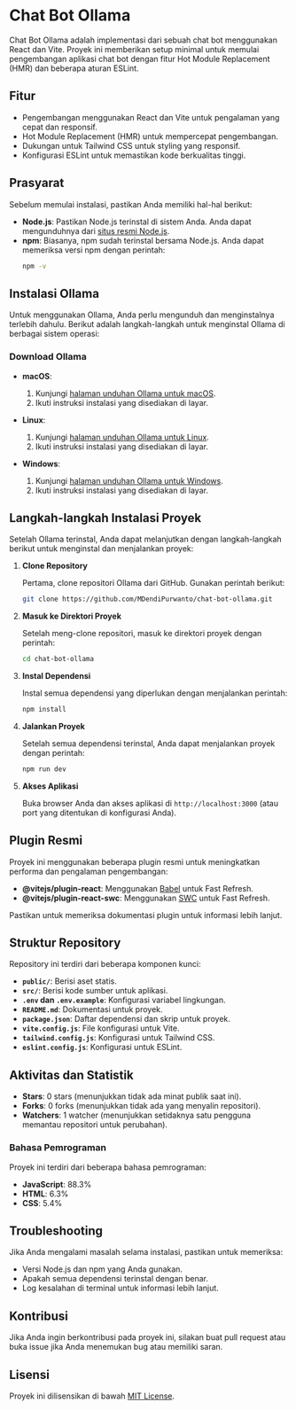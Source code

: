# Chat Bot Ollama

Chat Bot Ollama adalah implementasi dari sebuah chat bot menggunakan React dan Vite. Proyek ini memberikan setup minimal untuk memulai pengembangan aplikasi chat bot dengan fitur Hot Module Replacement (HMR) dan beberapa aturan ESLint. 

## Fitur

- Pengembangan menggunakan React dan Vite untuk pengalaman yang cepat dan responsif.
- Hot Module Replacement (HMR) untuk mempercepat pengembangan.
- Dukungan untuk Tailwind CSS untuk styling yang responsif.
- Konfigurasi ESLint untuk memastikan kode berkualitas tinggi.

## Prasyarat

Sebelum memulai instalasi, pastikan Anda memiliki hal-hal berikut:

- **Node.js**: Pastikan Node.js terinstal di sistem Anda. Anda dapat mengunduhnya dari [situs resmi Node.js](https://nodejs.org/).
- **npm**: Biasanya, npm sudah terinstal bersama Node.js. Anda dapat memeriksa versi npm dengan perintah:
  ```bash
  npm -v
  ```

## Instalasi Ollama

Untuk menggunakan Ollama, Anda perlu mengunduh dan menginstalnya terlebih dahulu. Berikut adalah langkah-langkah untuk menginstal Ollama di berbagai sistem operasi:

### Download Ollama

- **macOS**: 
  1. Kunjungi [halaman unduhan Ollama untuk macOS](https://ollama.com/download).
  2. Ikuti instruksi instalasi yang disediakan di layar.

- **Linux**: 
  1. Kunjungi [halaman unduhan Ollama untuk Linux](https://ollama.com/download).
  2. Ikuti instruksi instalasi yang disediakan di layar.

- **Windows**: 
  1. Kunjungi [halaman unduhan Ollama untuk Windows](https://ollama.com/download).
  2. Ikuti instruksi instalasi yang disediakan di layar.

## Langkah-langkah Instalasi Proyek

Setelah Ollama terinstal, Anda dapat melanjutkan dengan langkah-langkah berikut untuk menginstal dan menjalankan proyek:

1. **Clone Repository**

   Pertama, clone repositori Ollama dari GitHub. Gunakan perintah berikut:
   ```bash
   git clone https://github.com/MDendiPurwanto/chat-bot-ollama.git
   ```

2. **Masuk ke Direktori Proyek**

   Setelah meng-clone repositori, masuk ke direktori proyek dengan perintah:
   ```bash
   cd chat-bot-ollama
   ```

3. **Instal Dependensi**

   Instal semua dependensi yang diperlukan dengan menjalankan perintah:
   ```bash
   npm install
   ```

4. **Jalankan Proyek**

   Setelah semua dependensi terinstal, Anda dapat menjalankan proyek dengan perintah:
   ```bash
   npm run dev
   ```

5. **Akses Aplikasi**

   Buka browser Anda dan akses aplikasi di `http://localhost:3000` (atau port yang ditentukan di konfigurasi Anda).

## Plugin Resmi

Proyek ini menggunakan beberapa plugin resmi untuk meningkatkan performa dan pengalaman pengembangan:

- **@vitejs/plugin-react**: Menggunakan [Babel](https://babeljs.io/) untuk Fast Refresh.
- **@vitejs/plugin-react-swc**: Menggunakan [SWC](https://swc.rs/) untuk Fast Refresh.

Pastikan untuk memeriksa dokumentasi plugin untuk informasi lebih lanjut.

## Struktur Repository

Repository ini terdiri dari beberapa komponen kunci:

- **`public/`**: Berisi aset statis.
- **`src/`**: Berisi kode sumber untuk aplikasi.
- **`.env` dan `.env.example`**: Konfigurasi variabel lingkungan.
- **`README.md`**: Dokumentasi untuk proyek.
- **`package.json`**: Daftar dependensi dan skrip untuk proyek.
- **`vite.config.js`**: File konfigurasi untuk Vite.
- **`tailwind.config.js`**: Konfigurasi untuk Tailwind CSS.
- **`eslint.config.js`**: Konfigurasi untuk ESLint.

## Aktivitas dan Statistik

- **Stars**: 0 stars (menunjukkan tidak ada minat publik saat ini).
- **Forks**: 0 forks (menunjukkan tidak ada yang menyalin repositori).
- **Watchers**: 1 watcher (menunjukkan setidaknya satu pengguna memantau repositori untuk perubahan).

### Bahasa Pemrograman

Proyek ini terdiri dari beberapa bahasa pemrograman:
- **JavaScript**: 88.3%
- **HTML**: 6.3%
- **CSS**: 5.4%

## Troubleshooting

Jika Anda mengalami masalah selama instalasi, pastikan untuk memeriksa:

- Versi Node.js dan npm yang Anda gunakan.
- Apakah semua dependensi terinstal dengan benar.
- Log kesalahan di terminal untuk informasi lebih lanjut.

## Kontribusi

Jika Anda ingin berkontribusi pada proyek ini, silakan buat pull request atau buka issue jika Anda menemukan bug atau memiliki saran.

## Lisensi

Proyek ini dilisensikan di bawah [MIT License](LICENSE).
